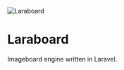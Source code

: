 ![Laraboard](https://i.postimg.cc/wBB3n3gC/laraboard-logo.png)
# Laraboard
Imageboard engine written in Laravel.
